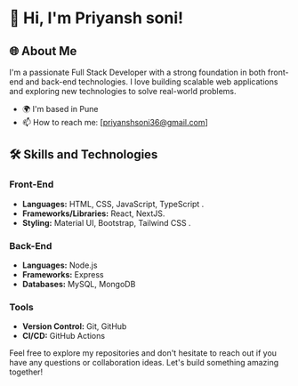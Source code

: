 # 👋 Hi, I'm Priyansh soni!

## 🌐 About Me
I'm a passionate Full Stack Developer with a strong foundation in both front-end and back-end technologies. I love building scalable web applications and exploring new technologies to solve real-world problems.

- 🌍 I'm based in Pune
- 📫 How to reach me: [priyanshsoni36@gmail.com]

## 🛠 Skills and Technologies
### Front-End
- **Languages:** HTML, CSS, JavaScript, TypeScript .
- **Frameworks/Libraries:** React, NextJS.
- **Styling:** Material UI, Bootstrap, Tailwind CSS .

### Back-End
- **Languages:** Node.js
- **Frameworks:** Express
- **Databases:** MySQL, MongoDB

### Tools
- **Version Control:** Git, GitHub
- **CI/CD:**  GitHub Actions

Feel free to explore my repositories and don't hesitate to reach out if you have any questions or collaboration ideas. Let's build something amazing together!
